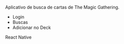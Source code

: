 Aplicativo de busca de cartas de The Magic Gathering.



- Login
- Buscas
- Adicionar no Deck


React Native
